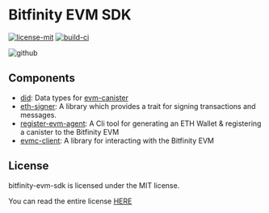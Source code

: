 # Bitfinity EVM SDK

[![license-mit](https://img.shields.io/badge/License-MIT-teal.svg)](https://opensource.org/licenses/MIT)
[![build-ci](https://github.com/bitfinity-network/evmc-sdk/workflows/Build%20Test/badge.svg)](https://github.com/bitfinity-network/evmc-sdk/workflows/Build%20Test)

![github](https://github.com/bitfinity-network/bitfinity-evm-sdk/assets/25309184/4775bc4b-1033-4528-ab4b-64ed05b6dcbf)

## Components

- [did](./src/did): Data types for [evm-canister](https://github.com/bitfinity-network/evm-canister)
- [eth-signer](./src/eth-signer/): A library which provides a trait for signing transactions and messages.
- [register-evm-agent](./src/register-evm-agent/src/register_evm_agent/): A Cli tool for generating an ETH Wallet & registering a canister to the Bitfinity EVM
- [evmc-client](./src/evmc-client/): A library for interacting with the Bitfinity EVM

## License

bitfinity-evm-sdk is licensed under the MIT license.

You can read the entire license [HERE](./LICENSE)
